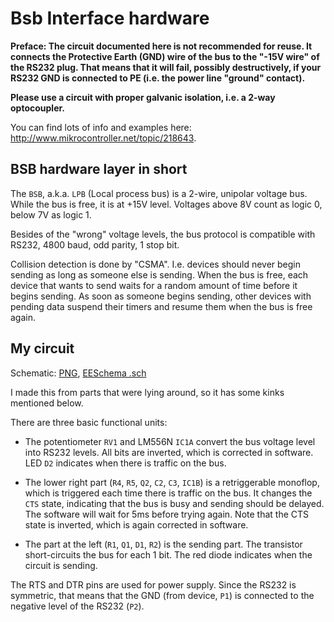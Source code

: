 # Bsb Interface hardware

**Preface: The circuit documented here is not recommended for reuse. It connects the Protective Earth (GND) wire of the bus to the "-15V wire" of the RS232 plug. That means that it will fail, possibly destructively, if your RS232 GND is connected to PE (i.e. the power line "ground" contact).**

**Please use a circuit with proper galvanic isolation, i.e. a 2-way optocoupler.**

You can find lots of info and examples here: http://www.mikrocontroller.net/topic/218643.

## BSB hardware layer in short

The `BSB`, a.k.a. `LPB` (Local process bus) is a 2-wire, unipolar voltage bus. While the bus is free, it is at +15V level. Voltages above 8V count as logic 0, below 7V as logic 1.

Besides of the "wrong" voltage levels, the bus protocol is compatible with RS232, 4800 baud, odd parity, 1 stop bit.

Collision detection is done by "CSMA". I.e. devices should never begin sending as long as someone else is sending. When the bus is free, each device that wants to send waits for a random amount of time before it begins sending. As soon as someone begins sending, other devices with pending data suspend their timers and resume them when the bus is free again.

## My circuit

Schematic: [PNG](broetje_interface.sch.svg.png), [EESchema .sch](broetje_interface.sch)

I made this from parts that were lying around, so it has some kinks mentioned below.

There are three basic functional units:

 * The potentiometer `RV1` and LM556N `IC1A` convert the bus voltage level into RS232 levels. All bits are inverted, which is corrected in software. LED `D2` indicates when there is traffic on the bus.
 
 * The lower right part (`R4`, `R5`, `Q2`, `C2`, `C3`, `IC1B`) is a retriggerable monoflop, which is triggered each time there is traffic on the bus. It changes the `CTS` state, indicating that the bus is busy and sending should be delayed. The software will wait for 5ms before trying again. Note that the CTS state is inverted, which is again corrected in software.
 
 * The part at the left (`R1`, `Q1`, `D1`, `R2`) is the sending part. The transistor short-circuits the bus for each 1 bit. The red diode indicates when the circuit is sending.
 
The RTS and DTR pins are used for power supply. Since the RS232 is symmetric, that means that the GND (from device, `P1`) is connected to the negative level of the RS232 (`P2`).
